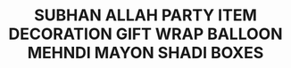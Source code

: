 ---
title: "SUBHAN ALLAH PARTY ITEM DECORATION GIFT WRAP BALLOON MEHNDI MAYON SHADI BOXES"
url: /karachi/subhan-allah-party-item-decoration-gift-wrap-balloon-mehndi-mayon-shadi-boxes/
shop: party
---